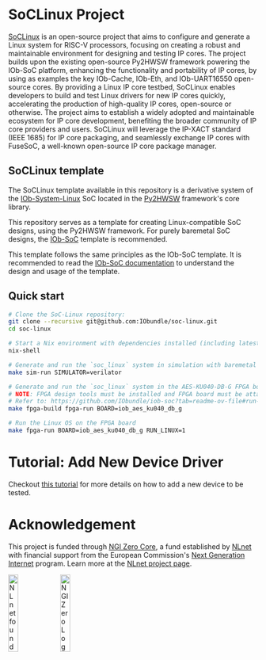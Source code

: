 <!--
SPDX-FileCopyrightText: 2025 IObundle

SPDX-License-Identifier: MIT
-->

# SoCLinux Project

[SoCLinux](https://nlnet.nl/project/SoCLinux/) is an open-source project that aims to configure and generate a Linux system for RISC-V processors, focusing on creating a robust and maintainable environment for designing and testing IP cores.
The project builds upon the existing open-source Py2HWSW framework powering the IOb-SoC platform, enhancing the functionality and portability of IP cores, by using as examples the key IOb-Cache, IOb-Eth, and IOb-UART16550 open-source cores.
By providing a Linux IP core testbed, SoCLinux enables developers to build and test Linux drivers for new IP cores quickly, accelerating the production of high-quality IP cores, open-source or otherwise. 
The project aims to establish a widely adopted and maintainable ecosystem for IP core development, benefiting the broader community of IP core providers and users.
SoCLinux will leverage the IP-XACT standard (IEEE 1685) for IP core packaging, and seamlessly exchange IP cores with FuseSoC, a well-known open-source IP core package manager.

## SoCLinux template

The SoCLinux template available in this repository is a derivative system of the [IOb-System-Linux](https://github.com/IObundle/py2hwsw/tree/main/py2hwsw/lib/iob_system/iob_system_linux) SoC located in the [Py2HWSW](https://github.com/IObundle/py2hwsw) framework's core library.

This repository serves as a template for creating Linux-compatible SoC designs, using the Py2HWSW framework.
For purely baremetal SoC designs, the [IOb-SoC](https://github.com/IObundle/iob-soc) template is recommended.

This template follows the same principles as the IOb-SoC template. It is recommended to read the [IOb-SoC documentation](https://github.com/IObundle/iob-soc/blob/main/README.md) to understand the design and usage of the template.

## Quick start

```Bash
# Clone the SoC-Linux repository:
git clone --recursive git@github.com:IObundle/soc-linux.git
cd soc-linux

# Start a Nix environment with dependencies installed (including latest Py2HWSW):
nix-shell

# Generate and run the `soc_linux` system in simulation with baremetal firmware:
make sim-run SIMULATOR=verilator

# Generate and run the `soc_linux` system in the AES-KU040-DB-G FPGA board with baremetal firmware:
# NOTE: FPGA design tools must be installed and FPGA board must be attached locally.
# Refer to: https://github.com/IObundle/iob-soc?tab=readme-ov-file#run-on-fpga-board
make fpga-build fpga-run BOARD=iob_aes_ku040_db_g

# Run the Linux OS on the FPGA board
make fpga-run BOARD=iob_aes_ku040_db_g RUN_LINUX=1
```

<!--
## Differences to IOb-SoC
This section outlines the distinctions between IOb-SoC and SoCLinux.

The bootloader in SoCLinux differs from that in IOb-SoC. In SoCLinux, the bootloader is directly loaded into internal RAM, whereas in IOb-SoC, the bootloader binary starts in ROM and is then copied to RAM.

The boot control unit in SoCLinux, unlike IOb-SoC, is a distinct module and exclusively manages the boot process state. On the software side, the SoCLinux bootloader initially loads a file named soc_linux_mem.config, which specifies the files and their respective memory addresses to be copied into external memory.

<!--
TODO: automate this in Makefile
## Ethernet simulation

The ethernet simulation requires setting up dummy interfaces with
`eth-[SIMULATOR]` that require `sudo`:
Setup the following interfaces with the commands:
```bash
sudo modprobe dummy
sudo ip link add eth-icarus type dummy
sudo ifconfig eth-icarus up
sudo ip link add eth-verilator type dummy
sudo ifconfig eth-verilator up
```

#### Make dummy interfaces permanent:
1. Add `dummy` to `/etc/modules`
2. Create `/etc/network/if-pre-up.d/dummy-eth-interfaces` with:
```bash
#!/usr/bin/env bash

# Create eth-SIMULATOR dummy interfaces
ip link add eth-icarus type dummy
ifconfig eth-icarus up
ip link add eth-verilator type dummy
ifconfig eth-verilator up
```
3. Set script as executable:
```bash
# Set script as executable
sudo chmod +x /etc/network/if-pre-up.d/dummy-eth-interfaces
```

## Ethernet Receiver MAC Address
The current ethernet setup uses a fake receiver MAC address (RMAC_ADDR) common
for all simulators and boards. To receive ethernet packets for any destination
address, the interface connected to the board needs to be in premiscuous mode.
Check premiscuous mode with the command:
```bash
ip -d link
# check for promiscuity 1
```
Set promiscuity to 1 with the command:
```bash
sudo ip link set [interface] promisc on
```

## Ethernet RAW frame access
The system's Python scripts need RAW frame access for Ethernet communication.
To achieve this, the Python interpreter must have the CAP_NET_RAW capability.

The 'ETHERNET' submodule already includes a Python wrapper that provides RAW frame access.
To build the python wrapper, run:
```bash
make -C submodules/ETHERNET/scripts/pyRawWrapper
```
-->

# Tutorial: Add New Device Driver
Checkout [this tutorial](document/device_driver_tutorial.md) for more details on
how to add a new device to be tested.

# Acknowledgement
This project is funded through [NGI Zero Core](https://nlnet.nl/core), a fund established by [NLnet](https://nlnet.nl) with financial support from the European Commission's [Next Generation Internet](https://ngi.eu) program. Learn more at the [NLnet project page](https://nlnet.nl/project/SoCLinux).

[<img src="https://nlnet.nl/logo/banner.png" alt="NLnet foundation logo" width="20%" />](https://nlnet.nl)
[<img src="https://nlnet.nl/image/logos/NGI0_tag.svg" alt="NGI Zero Logo" width="20%" />](https://nlnet.nl/core)
